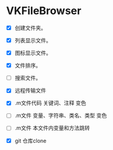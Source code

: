 # VKFileBrowser

* [x] 创建文件夹。
* [x] 列表显示文件。
* [x] 图标显示文件。
* [x] 文件排序。
* [ ] 搜索文件。
* [x] 远程传输文件
* [x] .m文件代码 关键词、注释 变色
* [ ] .m文件 变量、字符串、类名、类型 变色
* [ ] .m文件 本文件内变量和方法跳转
* [x] git 仓库clone 




